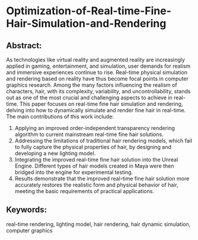# Optimization-of-Real-time-Fine-Hair-Simulation-and-Rendering

## Abstract:
  As technologies like virtual reality and augmented reality are increasingly applied in gaming, entertainment, and simulation, user demands for realism and immersive experiences continue to rise. Real-time physical simulation and rendering based on reality have thus become focal points in computer graphics research. Among the many factors influencing the realism of characters, hair, with its complexity, variability, and uncontrollability, stands out as one of the most crucial and challenging aspects to achieve in real-time. This paper focuses on real-time fine hair simulation and rendering, delving into how to dynamically simulate and render fine hair in real-time. The main contributions of this work include:

  1. Applying an improved order-independent transparency rendering algorithm to current mainstream real-time fine hair solutions.
  2. Addressing the limitations of traditional hair rendering models, which fail to fully capture the physical properties of hair, by designing and developing a new lighting model.
  3. Integrating the improved real-time fine hair solution into the Unreal Engine. Different types of hair models created in Maya were then bridged into the engine for experimental testing.
  4. Results demonstrate that the improved real-time fine hair solution more accurately restores the realistic form and physical behavior of hair, meeting the basic requirements of practical applications.

## Keywords: 
  real-time rendering, lighting model, hair rendering, hair dynamic simulation, computer graphics
